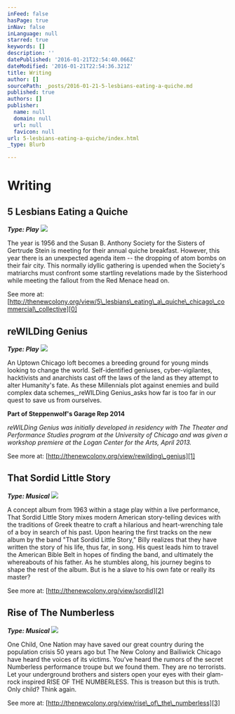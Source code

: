 ```yaml
---
inFeed: false
hasPage: true
inNav: false
inLanguage: null
starred: true
keywords: []
description: ''
datePublished: '2016-01-21T22:54:40.066Z'
dateModified: '2016-01-21T22:54:36.321Z'
title: Writing
author: []
sourcePath: _posts/2016-01-21-5-lesbians-eating-a-quiche.md
published: true
authors: []
publisher:
  name: null
  domain: null
  url: null
  favicon: null
url: 5-lesbians-eating-a-quiche/index.html
_type: Blurb

---
```

# Writing

## 5 Lesbians Eating a Quiche

_**Type: Play**_
![](https://s3-us-west-2.amazonaws.com/the-grid-img/p/f0251f8d8a4d4419291e8e959d9f1120b7a45970.jpg)

The year is 1956 and the Susan B. Anthony Society for the Sisters of Gertrude Stein is meeting for their annual quiche breakfast. However, this year there is an unexpected agenda item -- the dropping of atom bombs on their fair city. This normally idyllic gathering is upended when the Society's matriarchs must confront some startling revelations made by the Sisterhood while meeting the fallout from the Red Menace head on.

See more at: [http://thenewcolony.org/view/5\_lesbians\_eating\_a\_quiche\_chicago\_commercial\_collective][0]

## reWILDing Genius

_**Type: Play**_
![](https://s3-us-west-2.amazonaws.com/the-grid-img/p/b6ac7ec577c2d097788bb7a617bfceb139ba7439.png)

An Uptown Chicago loft becomes a breeding ground for young minds looking to change the world. Self-identified geniuses, cyber-vigilantes, hacktivists and anarchists cast off the laws of the land as they attempt to alter Humanity's fate. As these Millennials plot against enemies and build complex data schemes,_reWILDing Genius_asks how far is too far in our quest to save us from ourselves.

**Part of Steppenwolf's Garage Rep 2014**

_reWILDing Genius was initially developed in residency with The Theater and Performance Studies program at the University of Chicago and was given a workshop premiere at the Logan Center for the Arts, April 2013\._

See more at: [http://thenewcolony.org/view/rewilding\_genius][1]

## That Sordid Little Story

_**Type: Musical**_
![](https://s3-us-west-2.amazonaws.com/the-grid-img/p/e76b995d7792eaf0e1c54ba664e7a4ebf9183061.jpg)

A concept album from 1963 within a stage play within a live performance, That Sordid Little Story mixes modern American story-telling devices with the traditions of Greek theatre to craft a hilarious and heart-wrenching tale of a boy in search of his past. Upon hearing the first tracks on the new album by the band "That Sordid Little Story," Billy realizes that they have written the story of his life, thus far, in song. His quest leads him to travel the American Bible Belt in hopes of finding the band, and ultimately the whereabouts of his father. As he stumbles along, his journey begins to shape the rest of the album. But is he a slave to his own fate or really its master?

See more at: [http://thenewcolony.org/view/sordid][2]

## Rise of The Numberless

_**Type: Musical**_
![](https://s3-us-west-2.amazonaws.com/the-grid-img/p/e1b775f2309bdeccb163e4cb5b3fd3786ef3c501.jpg)

One Child, One Nation may have saved our great country during the population crisis 50 years ago but The New Colony and Bailiwick Chicago have heard the voices of its victims. You've heard the rumors of the secret Numberless performance troupe but we found them. They are no terrorists. Let your underground brothers and sisters open your eyes with their glam-rock inspired RISE OF THE NUMBERLESS. This is treason but this is truth. Only child? Think again. 

See more at: [http://thenewcolony.org/view/rise\_of\_the\_numberless][3]

[0]: http://thenewcolony.org/view/5_lesbians_eating_a_quiche_chicago_commercial_collective
[1]: http://thenewcolony.org/view/rewilding_genius
[2]: http://thenewcolony.org/view/sordid
[3]: http://thenewcolony.org/view/rise_of_the_numberless